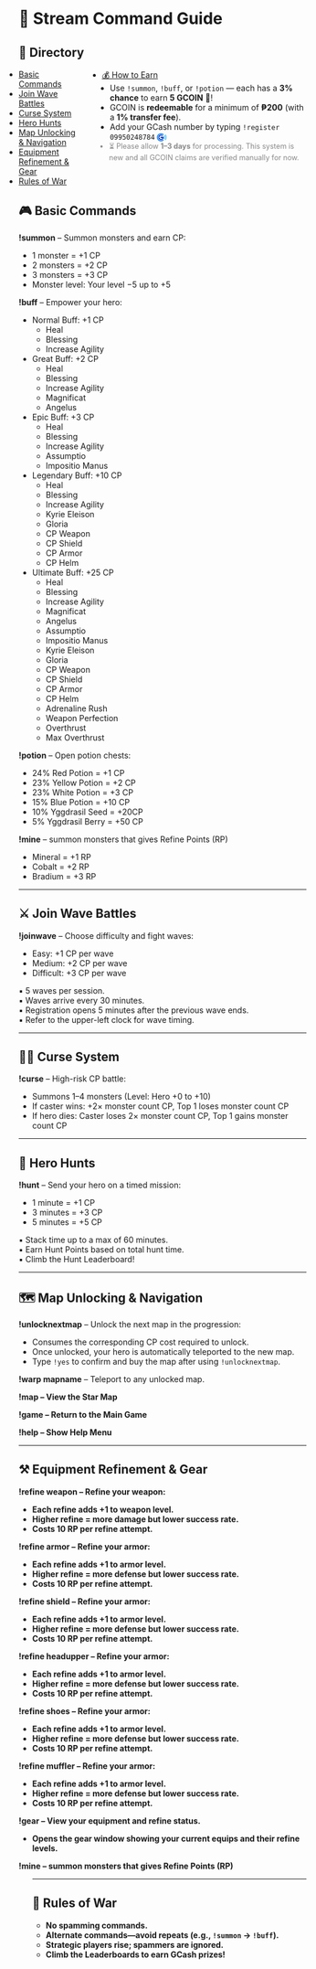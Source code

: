 <h1>📜 Stream Command Guide</h1>

<h2>📑 Directory</h2>
<div style="display: flex; gap: 40px;">
  <ul style="margin: 0; padding: 0;">
    <li><a href="#basic-commands">Basic Commands</a></li>
    <li><a href="#wave-battles">Join Wave Battles</a></li>
    <li><a href="#curse-system">Curse System</a></li>
    <li><a href="#hero-hunts">Hero Hunts</a></li>
    <li><a href="#map-unlocking">Map Unlocking & Navigation</a></li>
    <li><a href="#equipment-refinement">Equipment Refinement & Gear</a></li>
    <li><a href="#rules">Rules of War</a></li>
  </ul>

<ul style="margin: 0; padding: 0;">
  <li><a href="#how-to-earn">💰 How to Earn</a></li>
  <li style="margin-left: 1em; list-style: disc;">
    Use <code>!summon</code>, <code>!buff</code>, or <code>!potion</code> — 
    each has a <strong>3% chance</strong> to earn <strong>5 GCOIN</strong> 💠!
  </li>
  <li style="margin-left: 1em; list-style: disc;">
    GCOIN is <strong>redeemable</strong> for a minimum of <strong>₱200</strong> 
    (with a <strong>1% transfer fee</strong>).
  </li>
  <li style="margin-left: 1em; list-style: disc;">
    Add your GCash number by typing <code>!register 09950248784</code> 
    <img src="gcash-icon.png" alt="GCash" style="height: 1em; vertical-align: middle;">
  </li>
  <li style="margin-left: 1em; list-style: disc; color: #888; font-size: 0.9em;">
    ⏳ Please allow <strong>1–3 days</strong> for processing. This system is new and all GCOIN claims are verified manually for now.
  </li>
</ul>
</div>

<h2 id="basic-commands">🎮 Basic Commands</h2>
<p><strong>!summon</strong> – Summon monsters and earn CP:</p>
<ul>
  <li>1 monster = +1 CP</li>
  <li>2 monsters = +2 CP</li>
  <li>3 monsters = +3 CP</li>
  <li>Monster level: Your level −5 up to +5</li>
</ul>

<p><strong>!buff</strong> – Empower your hero:</p>
<ul>
  <li>Normal Buff: +1 CP  
    <ul>
      <li>Heal</li>
      <li>Blessing</li>
      <li>Increase Agility</li>
    </ul>
  </li>
  <li>Great Buff: +2 CP  
    <ul>
      <li>Heal</li>
      <li>Blessing</li>
      <li>Increase Agility</li>
      <li>Magnificat</li>
      <li>Angelus</li>
    </ul>
  </li>
  <li>Epic Buff: +3 CP  
    <ul>
      <li>Heal</li>
      <li>Blessing</li>
      <li>Increase Agility</li>
      <li>Assumptio</li>
      <li>Impositio Manus</li>
    </ul>
  </li>
  <li>Legendary Buff: +10 CP  
    <ul>
      <li>Heal</li>
      <li>Blessing</li>
      <li>Increase Agility</li>
      <li>Kyrie Eleison</li>
      <li>Gloria</li>
      <li>CP Weapon</li>
      <li>CP Shield</li>
      <li>CP Armor</li>
      <li>CP Helm</li>
    </ul>
  </li>
  <li>Ultimate Buff: +25 CP  
    <ul>
      <li>Heal</li>
      <li>Blessing</li>
      <li>Increase Agility</li>
      <li>Magnificat</li>
      <li>Angelus</li>
      <li>Assumptio</li>
      <li>Impositio Manus</li>
      <li>Kyrie Eleison</li>
      <li>Gloria</li>
      <li>CP Weapon</li>
      <li>CP Shield</li>
      <li>CP Armor</li>
      <li>CP Helm</li>
      <li>Adrenaline Rush</li>
      <li>Weapon Perfection</li>
      <li>Overthrust</li>
      <li>Max Overthrust</li>
    </ul>
  </li>
</ul>

<p><strong>!potion</strong> – Open potion chests:</p>
<ul>
  <li>24% Red Potion = +1 CP</li>
  <li>23% Yellow Potion = +2 CP</li>
  <li>23% White Potion = +3 CP</li>
  <li>15% Blue Potion = +10 CP</li>
  <li>10% Yggdrasil Seed = +20CP</li>
  <li>5% Yggdrasil Berry = +50 CP</li>
</ul>
<p><strong>!mine</strong> – summon monsters that gives Refine Points (RP)
  <ul>
  <li>Mineral = +1 RP</li>
  <li>Cobalt = +2 RP</li>
  <li>Bradium = +3 RP</li>
</ul>
<hr>

<h2 id="wave-battles">⚔️ Join Wave Battles</h2>
<p><strong>!joinwave</strong> – Choose difficulty and fight waves:</p>
<ul>
  <li>Easy: +1 CP per wave</li>
  <li>Medium: +2 CP per wave</li>
  <li>Difficult: +3 CP per wave</li>
</ul>
<p>▪ 5 waves per session.<br>
▪ Waves arrive every 30 minutes.<br>
▪ Registration opens 5 minutes after the previous wave ends.<br>
▪ Refer to the upper-left clock for wave timing.</p>

<hr>

<h2 id="curse-system">🧙‍♂️ Curse System</h2>
<p><strong>!curse</strong> – High-risk CP battle:</p>
<ul>
  <li>Summons 1–4 monsters (Level: Hero +0 to +10)</li>
  <li>If caster wins: +2× monster count CP, Top 1 loses monster count CP</li>
  <li>If hero dies: Caster loses 2× monster count CP, Top 1 gains monster count CP</li>
</ul>

<hr>

<h2 id="hero-hunts">🏹 Hero Hunts</h2>
<p><strong>!hunt</strong> – Send your hero on a timed mission:</p>
<ul>
  <li>1 minute = +1 CP</li>
  <li>3 minutes = +3 CP</li>
  <li>5 minutes = +5 CP</li>
</ul>
<p>▪ Stack time up to a max of 60 minutes.<br>
▪ Earn Hunt Points based on total hunt time.<br>
▪ Climb the Hunt Leaderboard!</p>

<hr>

<h2 id="map-unlocking">🗺️ Map Unlocking & Navigation</h2>
<p><strong>!unlocknextmap</strong> – Unlock the next map in the progression:</p>
<ul>
  <li>Consumes the corresponding CP cost required to unlock.</li>
  <li>Once unlocked, your hero is automatically teleported to the new map.</li>
  <li>Type <code>!yes</code> to confirm and buy the map after using <code>!unlocknextmap</code>.</li>
</ul>
<p><strong>!warp mapname</strong> – Teleport to any unlocked map.</p>

<p><strong>!map – View the Star Map</p>
<p><strong>!game – Return to the Main Game</p>
<p><strong>!help – Show Help Menu</p>


<hr>
<h2 id="equipment-refinement">⚒️ Equipment Refinement & Gear</h2>
<p><strong>!refine weapon</strong> – Refine your weapon:</p>
<ul>
  <li>Each refine adds +1 to weapon level.</li>
  <li>Higher refine = more damage but lower success rate.</li>
  <li>Costs 10 RP per refine attempt.</li>
</ul>

<p><strong>!refine armor</strong> – Refine your armor:</p>
<ul>
  <li>Each refine adds +1 to armor level.</li>
  <li>Higher refine = more defense but lower success rate.</li>
  <li>Costs 10 RP per refine attempt.</li>
</ul>
<p><strong>!refine shield</strong> – Refine your armor:</p>
<ul>
  <li>Each refine adds +1 to armor level.</li>
  <li>Higher refine = more defense but lower success rate.</li>
  <li>Costs 10 RP per refine attempt.</li>
</ul>

<p><strong>!refine headupper</strong> – Refine your armor:</p>
<ul>
  <li>Each refine adds +1 to armor level.</li>
  <li>Higher refine = more defense but lower success rate.</li>
  <li>Costs 10 RP per refine attempt.</li>
</ul>
<p><strong>!refine shoes</strong> – Refine your armor:</p>
<ul>
  <li>Each refine adds +1 to armor level.</li>
  <li>Higher refine = more defense but lower success rate.</li>
  <li>Costs 10 RP per refine attempt.</li>
</ul>
<p><strong>!refine muffler</strong> – Refine your armor:</p>
<ul>
  <li>Each refine adds +1 to armor level.</li>
  <li>Higher refine = more defense but lower success rate.</li>
  <li>Costs 10 RP per refine attempt.</li>
</ul>
<p><strong>!gear</strong> – View your equipment and refine status.</p>
<ul>
  <li>Opens the gear window showing your current equips and their refine levels.</li>
</ul>
</ul>
<p><strong>!mine</strong> – summon monsters that gives Refine Points (RP)
<ul>
<hr>

<h2 id="rules">🚫 Rules of War</h2>
<ul>
  <li>No spamming commands.</li>
  <li>Alternate commands—avoid repeats (e.g., <code>!summon</code> → <code>!buff</code>).</li>
  <li>Strategic players rise; spammers are ignored.</li>
  <li>Climb the Leaderboards to earn GCash prizes!</li>
</ul>

</body>
</html>
